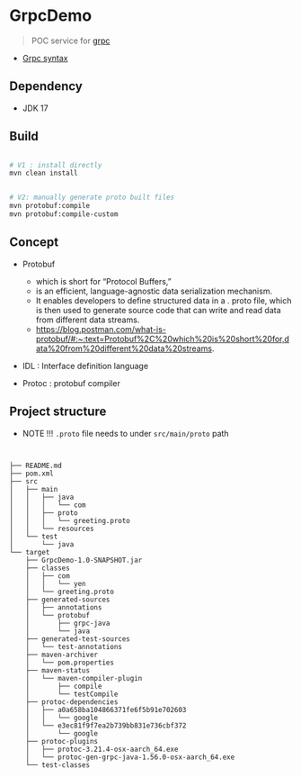 # GrpcDemo
> POC service for [grpc](https://grpc.io/)

- [Grpc syntax](https://github.com/yennanliu/JavaHelloWorld/blob/main/dev_projects/GrpcDemo/doc/grpc_syntax.md)

## Dependency
- JDK 17

## Build
```bash

# V1 : install directly
mvn clean install


# V2: manually generate proto built files
mvn protobuf:compile
mvn protobuf:compile-custom
```

## Concept

- Protobuf
  - which is short for “Protocol Buffers,”
  - is an efficient, language-agnostic data serialization mechanism.
  - It enables developers to define structured data in a . proto file, which is then used to generate source code that can write and read data from different data streams.
  - https://blog.postman.com/what-is-protobuf/#:~:text=Protobuf%2C%20which%20is%20short%20for,data%20from%20different%20data%20streams.

- IDL : Interface definition language
- Protoc : protobuf compiler

## Project structure

- NOTE !!! `.proto` file needs to under `src/main/proto` path

```


├── README.md
├── pom.xml
├── src
│   ├── main
│   │   ├── java
│   │   │   └── com
│   │   ├── proto
│   │   │   └── greeting.proto
│   │   └── resources
│   └── test
│       └── java
└── target
    ├── GrpcDemo-1.0-SNAPSHOT.jar
    ├── classes
    │   ├── com
    │   │   └── yen
    │   └── greeting.proto
    ├── generated-sources
    │   ├── annotations
    │   └── protobuf
    │       ├── grpc-java
    │       └── java
    ├── generated-test-sources
    │   └── test-annotations
    ├── maven-archiver
    │   └── pom.properties
    ├── maven-status
    │   └── maven-compiler-plugin
    │       ├── compile
    │       └── testCompile
    ├── protoc-dependencies
    │   ├── a0a658ba104866371fe6f5b91e702603
    │   │   └── google
    │   └── e3ec81f9f7ea2b739bb831e736cbf372
    │       └── google
    ├── protoc-plugins
    │   ├── protoc-3.21.4-osx-aarch_64.exe
    │   └── protoc-gen-grpc-java-1.56.0-osx-aarch_64.exe
    └── test-classes
```